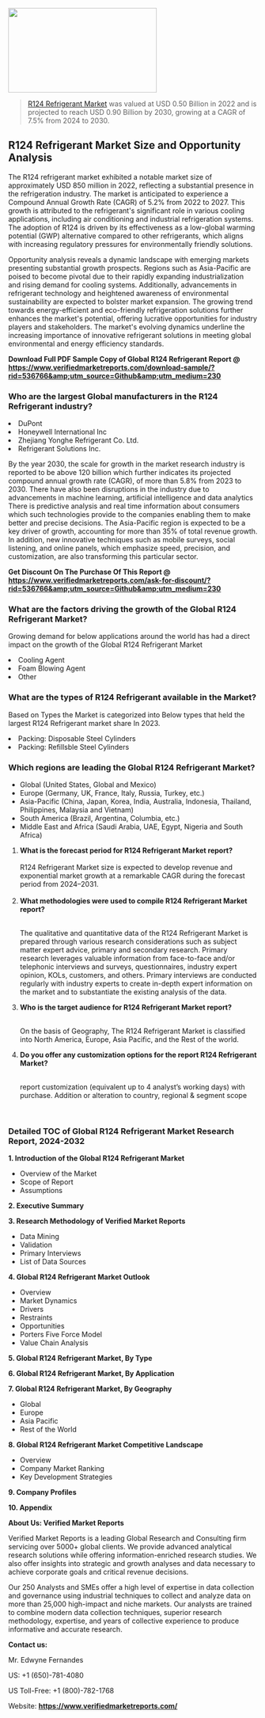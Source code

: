 <img src="https://ffe5etoiles.com/wp-content/uploads/2024/12/MST1-300x171.png" alt="" width="300" height="171" class="alignnone size-medium wp-image-20088" /><blockquote><p><p><a href="https://www.verifiedmarketreports.com/download-sample/?rid=536766&utm_source=Github&utm_medium=230" target="_blank">R124 Refrigerant Market</a> was valued at USD 0.50 Billion in 2022 and is projected to reach USD 0.90 Billion by 2030, growing at a CAGR of 7.5% from 2024 to 2030.</p></blockquote><p><h2>R124 Refrigerant Market Size and Opportunity Analysis</h2><p>The R124 refrigerant market exhibited a notable market size of approximately USD 850 million in 2022, reflecting a substantial presence in the refrigeration industry. The market is anticipated to experience a Compound Annual Growth Rate (CAGR) of 5.2% from 2022 to 2027. This growth is attributed to the refrigerant's significant role in various cooling applications, including air conditioning and industrial refrigeration systems. The adoption of R124 is driven by its effectiveness as a low-global warming potential (GWP) alternative compared to other refrigerants, which aligns with increasing regulatory pressures for environmentally friendly solutions.</p><p>Opportunity analysis reveals a dynamic landscape with emerging markets presenting substantial growth prospects. Regions such as Asia-Pacific are poised to become pivotal due to their rapidly expanding industrialization and rising demand for cooling systems. Additionally, advancements in refrigerant technology and heightened awareness of environmental sustainability are expected to bolster market expansion. The growing trend towards energy-efficient and eco-friendly refrigeration solutions further enhances the market's potential, offering lucrative opportunities for industry players and stakeholders. The market's evolving dynamics underline the increasing importance of innovative refrigerant solutions in meeting global environmental and energy efficiency standards.</p></p><p class=""><strong>Download Full PDF Sample Copy of Global R124 Refrigerant Report @ <a href="https://www.verifiedmarketreports.com/download-sample/?rid=536766&amp;utm_source=Github&amp;utm_medium=230" target="_blank">https://www.verifiedmarketreports.com/download-sample/?rid=536766&amp;utm_source=Github&amp;utm_medium=230</a></strong></p><h3 id="" class="">Who are the largest Global manufacturers in the R124 Refrigerant industry?</h3><p><li>DuPont</li><li> Honeywell International Inc</li><li> Zhejiang Yonghe Refrigerant Co. Ltd.</li><li> Refrigerant Solutions Inc.</li></p><div class=""><div class="" dir="" data-message-author-role="" data-message-id="" data-message-model-slug=""><div class=""><div class=""><div class=""><div class="" dir="" data-message-author-role="" data-message-id="" data-message-model-slug=""><div class=""><div class=""><p>By the year 2030, the scale for growth in the market research industry is reported to be above 120 billion which further indicates its projected compound annual growth rate (CAGR), of more than 5.8% from 2023 to 2030. There have also been disruptions in the industry due to advancements in machine learning, artificial intelligence and data analytics There is predictive analysis and real time information about consumers which such technologies provide to the companies enabling them to make better and precise decisions. The Asia-Pacific region is expected to be a key driver of growth, accounting for more than 35% of total revenue growth. In addition, new innovative techniques such as mobile surveys, social listening, and online panels, which emphasize speed, precision, and customization, are also transforming this particular sector.</p><p><strong>Get Discount On The Purchase Of This Report @&nbsp; <a href="https://www.verifiedmarketreports.com/ask-for-discount/?rid=536766&amp;utm_source=Github&amp;utm_medium=230" target="_blank">https://www.verifiedmarketreports.com/ask-for-discount/?rid=536766&amp;utm_source=Github&amp;utm_medium=230</a></strong></p></div></div></div></div></div></div></div></div><h3 id="" class="">What are the factors driving the growth of the Global R124 Refrigerant Market?</h3><p id="" class="">Growing demand for below applications around the world has had a direct impact on the growth of the Global R124 Refrigerant Market</p><p id="" class=""><li>Cooling Agent</li><li> Foam Blowing Agent</li><li> Other</li></p><h3 id="" class="">What are the types of R124 Refrigerant available in the Market?</h3><p id="" class="">Based on Types the Market is categorized into Below types that held the largest R124 Refrigerant market share In 2023.</p><p id="" class=""><li>Packing: Disposable Steel Cylinders</li><li> Packing: Refillsble Steel Cylinders</li></p><h3 id="" class="">Which regions are leading the Global R124 Refrigerant Market?</h3><ul><li>Global (United States, Global and Mexico)</li><li>Europe (Germany, UK, France, Italy, Russia, Turkey, etc.)</li><li>Asia-Pacific (China, Japan, Korea, India, Australia, Indonesia, Thailand, Philippines, Malaysia and Vietnam)</li><li>South America (Brazil, Argentina, Columbia, etc.)</li><li>Middle East and Africa (Saudi Arabia, UAE, Egypt, Nigeria and South Africa)</li></ul><p><ol><li><strong>What is the forecast period for R124 Refrigerant Market report?<br /></strong><br /><span data-sheets-root="1" data-sheets-value="{&quot;1&quot;:2,&quot;2&quot;:&quot;XXXX size is expected to develop revenue and exponential market growth at a remarkable CAGR during the forecast period from 2024&ndash;2030.&quot;}" data-sheets-userformat="{&quot;2&quot;:12674,&quot;4&quot;:{&quot;1&quot;:2,&quot;2&quot;:16776960},&quot;10&quot;:2,&quot;11&quot;:0,&quot;15&quot;:&quot;Arial&quot;,&quot;16&quot;:12}">R124 Refrigerant Market size is expected to develop revenue and exponential market growth at a remarkable CAGR during the forecast period from 2024&ndash;2031.</span><br /><br /></li><li><strong>What methodologies were used to compile R124 Refrigerant Market report?<br /><br /></strong><p>The qualitative and quantitative data of the&nbsp;R124 Refrigerant Market is prepared through various research considerations such as subject matter expert advice, primary and secondary research. Primary research leverages valuable information from face-to-face and/or telephonic interviews and surveys, questionnaires, industry expert opinion, KOLs, customers, and others. Primary interviews are conducted regularly with industry experts to create in-depth expert information on the market and to substantiate the existing analysis of the data.&nbsp;</p></li><li><strong>Who is the target audience for R124 Refrigerant Market report?<br /><br /></strong><p>On the basis of Geography, The&nbsp;R124 Refrigerant Market is classified into North America, Europe, Asia Pacific, and the Rest of the world.</p></li><li><strong>Do you offer any customization options for the report R124 Refrigerant Market?<br /><br /></strong><p>report customization (equivalent up to 4 analyst&rsquo;s working days) with purchase. Addition or alteration to country, regional &amp; segment scope</p><p>&nbsp;</p></li></ol></p><h3 id="" class="">Detailed TOC of Global R124 Refrigerant Market Research Report, 2024-2032</h3><p id="" class=""><strong>1. Introduction of the Global R124 Refrigerant Market</strong></p><ul><li>Overview of the Market</li><li>Scope of Report</li><li>Assumptions</li></ul><p id="" class=""><strong>2. Executive Summary</strong></p><p id="" class=""><strong>3. Research Methodology of&nbsp;Verified Market Reports</strong></p><ul><li>Data Mining</li><li>Validation</li><li>Primary Interviews</li><li>List of Data Sources</li></ul><p id="" class=""><strong>4. Global R124 Refrigerant Market Outlook</strong></p><ul><li>Overview</li><li>Market Dynamics</li><li>Drivers</li><li>Restraints</li><li>Opportunities</li><li>Porters Five Force Model</li><li>Value Chain Analysis</li></ul><p id="" class=""><strong>5. Global R124 Refrigerant Market, By&nbsp;Type</strong></p><p id="" class=""><strong>6. Global R124 Refrigerant Market, By Application</strong></p><p id="" class=""><strong>7. Global R124 Refrigerant Market, By Geography</strong></p><ul><li>Global</li><li>Europe</li><li>Asia Pacific</li><li>Rest of the World</li></ul><p id="" class=""><strong>8. Global R124 Refrigerant Market Competitive Landscape</strong></p><ul><li>Overview</li><li>Company Market Ranking</li><li>Key Development Strategies</li></ul><p id="" class=""><strong>9. Company Profiles</strong></p><p id="" class=""><strong>10. Appendix</strong></p><p id="" class=""><strong>About Us: Verified Market Reports</strong></p><p id="" class="">Verified Market Reports is a leading Global Research and Consulting firm servicing over 5000+ global clients. We provide advanced analytical research solutions while offering information-enriched research studies. We also offer insights into strategic and growth analyses and data necessary to achieve corporate goals and critical revenue decisions.</p><p id="" class="">Our 250 Analysts and SMEs offer a high level of expertise in data collection and governance using industrial techniques to collect and analyze data on more than 25,000 high-impact and niche markets. Our analysts are trained to combine modern data collection techniques, superior research methodology, expertise, and years of collective experience to produce informative and accurate research.</p><p id="" class=""><strong>Contact us:</strong></p><p id="" class="">Mr. Edwyne Fernandes</p><p id="" class="">US: +1 (650)-781-4080</p><p id="" class="">US Toll-Free: +1 (800)-782-1768</p><p id="" class="">Website: <a target="" data-test-app-aware-link=""><strong>https://www.verifiedmarketreports.com/</strong></a></p>
